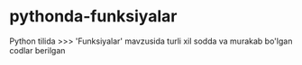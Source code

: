 # pythonda-funksiyalar
Python tilida >>> 'Funksiyalar' mavzusida turli xil sodda va murakab bo'lgan codlar berilgan
